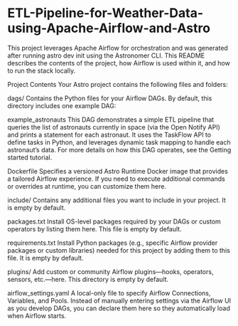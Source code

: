 # ETL-Pipeline-for-Weather-Data-using-Apache-Airflow-and-Astro

This project leverages Apache Airflow for orchestration and was generated after running astro dev init using the Astronomer CLI. This README describes the contents of the project, how Airflow is used within it, and how to run the stack locally.

Project Contents
Your Astro project contains the following files and folders:

dags/
Contains the Python files for your Airflow DAGs. By default, this directory includes one example DAG:

example_astronauts
This DAG demonstrates a simple ETL pipeline that queries the list of astronauts currently in space (via the Open Notify API) and prints a statement for each astronaut. It uses the TaskFlow API to define tasks in Python, and leverages dynamic task mapping to handle each astronaut’s data. For more details on how this DAG operates, see the Getting started tutorial.

Dockerfile
Specifies a versioned Astro Runtime Docker image that provides a tailored Airflow experience. If you need to execute additional commands or overrides at runtime, you can customize them here.

include/
Contains any additional files you want to include in your project. It is empty by default.

packages.txt
Install OS-level packages required by your DAGs or custom operators by listing them here. This file is empty by default.

requirements.txt
Install Python packages (e.g., specific Airflow provider packages or custom libraries) needed for this project by adding them to this file. It is empty by default.

plugins/
Add custom or community Airflow plugins—hooks, operators, sensors, etc.—here. This directory is empty by default.

airflow_settings.yaml
A local-only file to specify Airflow Connections, Variables, and Pools. Instead of manually entering settings via the Airflow UI as you develop DAGs, you can declare them here so they automatically load when Airflow starts.
